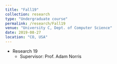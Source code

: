 ```yaml
---
title: "Fall19"
collection: research
type: "Undergraduate course"
permalink: /research/Fall19
venue: "University C, Dept. of Computer Science"
date: 2019-08-27
location: "CO, USA"
---
```




* Research 19
  * Supervisor: Prof. Adam Norris
